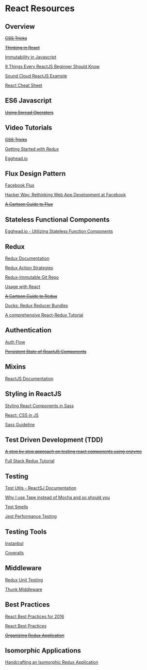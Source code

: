 # React Resources

## Overview

~~[CSS Tricks](https://css-tricks.com/learning-react-router/)~~

~~[Thinking in React](https://facebook.github.io/react/docs/thinking-in-react.html)~~

[Immutability in Javascript](https://www.sitepoint.com/immutability-javascript/)

[9 Things Every ReactJS Beginner Should Know](https://camjackson.net/post/9-things-every-reactjs-beginner-should-know)

[Sound Cloud ReactJS Example](https://github.com/andrewngu/sound-redux)

[React Cheat Sheet](http://ricostacruz.com/cheatsheets/react.html)

## ES6 Javascript

~~[Using Spread Operators](http://redux.js.org/docs/recipes/UsingObjectSpreadOperator.html)~~

## Video Tutorials

~~[CSS Tricks](https://www.youtube.com/watch?v=LR_Fb2LbnhY&noredirect=1)~~

[Getting Started with Redux](https://egghead.io/courses/getting-started-with-redux)

[Egghead.io](https://egghead.io/lessons/react-building-a-react-js-app-notetaker-introduction)

## Flux Design Pattern

[Facebook Flux](https://facebook.github.io/flux/docs/overview.html)

[Hacker Way: Rethinking Web App Development at Facebook](https://www.youtube.com/watch?list=PLb0IAmt7-GS188xDYE-u1ShQmFFGbrk0v&v=nYkdrAPrdcw)

~~[A Cartoon Guide to Flux](https://code-cartoons.com/a-cartoon-guide-to-flux-6157355ab207#.w73yosb41)~~

## Stateless Functional Components

[Egghead.io - Utilizing Stateless Function Components](https://egghead.io/lessons/react-building-a-react-js-app-utilizing-stateless-function-components?series=build-your-first-react-js-application)

## Redux

[Redux Documentation](http://redux.js.org/)

[Redux Action Strategies](https://github.com/bradwestfall/CSS-Tricks-React-Series/blob/master/guide-3-redux/docs/action-strategies.md)

[Redux-Immutable Git Repo](https://github.com/gajus/redux-immutable)

[Usage with React](http://redux.js.org/docs/basics/UsageWithReact.html)

~~[A Cartoon Guide to Redux](https://code-cartoons.com/a-cartoon-intro-to-redux-3afb775501a6#.by96h0231)~~

[Ducks: Redux Reducer Bundles](https://github.com/erikras/ducks-modular-redux)

[A comprehensive React-Redux Tutorial](https://spapas.github.io/2016/03/02/react-redux-tutorial/)

## Authentication

[Auth Flow](https://github.com/reactjs/react-router/tree/master/examples/auth-flow)

~~[Persistent State of ReactJS Components](http://blog.mgechev.com/2015/03/05/persistent-state-reactjs/)~~

## Mixins

[ReactJS Documentation](https://facebook.github.io/react/docs/reusable-components.html#mixins)

## Styling in ReactJS
[Styling React Components in Sass](http://hugogiraudel.com/2015/06/18/styling-react-components-in-sass/)

[React: CSS in JS](https://speakerdeck.com/vjeux/react-css-in-js)

[Sass Guideline](http://sass-guidelin.es/)

## Test Driven Development (TDD)

~~[A step by step approach on testing react components using enzyme](http://thereignn.ghost.io/a-step-by-step-tdd-approach-on-testing-react-components-using-enzyme/)~~

[Full Stack Redux Tutorial](http://teropa.info/blog/2015/09/10/full-stack-redux-tutorial.html#what-you-will-need)

## Testing

[Test Utils - ReactSJ Documentation](https://facebook.github.io/react/docs/test-utils.html)

[Why I use Tape instead of Mocha and so should you](https://medium.com/javascript-scene/why-i-use-tape-instead-of-mocha-so-should-you-6aa105d8eaf4#.26dyzrk10)

[Test Smells](https://github.com/testdouble/test-smells)

[Jest Performance Testing](https://facebook.github.io/jest/blog/2016/03/11/javascript-unit-testing-performance.html)

## Testing Tools

[Instanbul](https://github.com/gotwarlost/istanbul)

[Coveralls](https://coveralls.io/github/nickmerwin/node-coveralls?branch=master)

## Middleware
[Redux Unit Testing](https://www.codementor.io/reactjs/tutorial/redux-unit-test-mocha-mocking#/The_Middleware_Test_5)

[Thunk Middleware](http://stackoverflow.com/questions/35411423/how-to-dispatch-a-redux-action-with-a-timeout/35415559#35415559)

## Best Practices

[React Best Practices for 2016](https://blog.risingstack.com/react-js-best-practices-for-2016/)

[React Best Practices](https://medium.com/lexical-labs-engineering/redux-best-practices-64d59775802e#.ut8cmxt65)

~~[Organizing Redux Application](http://jaysoo.ca/2016/02/28/organizing-redux-application/)~~

## Isomorphic Applications

[Handcrafting an Isomorphic Redux Application](https://medium.com/front-end-developers/handcrafting-an-isomorphic-redux-application-with-love-40ada4468af4#.x2gnb1jx9)
